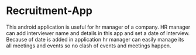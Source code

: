 # Recruitment-App
This android application is useful for hr manager of a company. HR manager can add interviewer name and details in this app and set a date of interview. Because of date is added in application hr manager can easily manage its all meetings and events so no clash of events and meetings happen.

